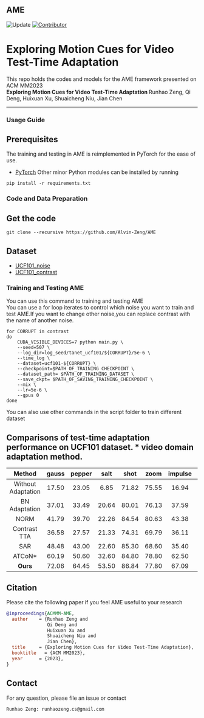 ## AME

![Update](https://img.shields.io/github/last-commit/Alvin-Zeng/AME?color=green&label=last-updated&logo=update&style=flat-squre) [![Contributor](https://img.shields.io/static/v1?label=by&message=Lujule&color=blue&style=flat-squre)](https://github.com/Lujule)
# Exploring Motion Cues for Video Test-Time Adaptation

This repo holds the codes and models for the AME framework presented on ACM MM2023  
<b>Exploring Motion Cues for Video Test-Time Adaptation </b>Runhao Zeng, Qi Deng, Huixuan Xu, Shuaicheng Niu, Jian Chen  

---

### <span id = "Use guide"> **Usage Guide** </span>
## <span id = "Prerequisites"> **Prerequisites** </span>
The training and testing in AME is reimplemented in PyTorch for the ease of use.
- [PyTorch](https://github.com/pytorch/pytorch)
Other minor Python modules can be installed by running
```shell
pip install -r requirements.txt
```
### <span id = "Code and Data Preparation"> **Code and Data Preparation** </span>
## <span id = "Get the code"> **Get the code** </span>
```shell
git clone --recursive https://github.com/Alvin-Zeng/AME
```

## <span id = "tal"> **Dataset** </span>
- [UCF101_noise](https://files.icg.tugraz.at/d/3551df694e3d4d6b89da/?p=%2Fucf_corrupted_videos&mode=list)
- [UCF101_contrast](https://drive.google.com/file/d/13QHfzMlu8Vjoo6NtmJGiI_whejyKTCKK/view?usp=drive_link)

### <span id = "Training AME"> **Training and Testing AME** </span>
You can use this command to training and testing AME  
You can use a for loop iterates to control which noise you want to train and test AME.If you want to change other noise,you can replace contrast with the name of another noise.
```shell
for CORRUPT in contrast 
do
    CUDA_VISIBLE_DEVICES=7 python main.py \
    --seed=507 \
    --log_dir=log_seed/tanet_ucf101/${CORRUPT}/5e-6 \
    --time_log \
    --dataset=ucf101-${CORRUPT} \
    --checkpoint=$PATH_OF_TRAINING_CHECKPOINT \
    --dataset_path= $PATH_OF_TRAINING_DATASET \
    --save_ckpt= $PATH_OF_SAVING_TRAINING_CHECKPOINT \
    --mix \
    --lr=5e-6 \
    --gpus 0
done
```

You can also use other commands in the script folder to train different dataset


## <span id = "tanet-tab"> **Comparisons of test-time adaptation performance on UCF101 dataset. * video domain adaptation method.** </span>
|                     Method                      |  gauss  |   pepper   |   salt   |   shot   |   zoom   |   impulse   |   motion     |   jpeg      |   contrast  |     rain    |     h265.abr     |     avg     |
| :---------------------------------------------: | :-----------: | :---------: | :---------: | :---------: | :---------: | :---------: | :---------: | :---------: | :---------: | :---------: | :---------: | :---------: |
| Without Adaptation | 17.50 | 23.05 | 6.85 | 71.82 | 75.55 | 16.94 | 54.77 | 82.92 | 62.89 | 81.31 | 78.54 | 51.98 |
| BN Adaptation   | 37.01 | 33.49 | 20.64 | 80.01 | 76.13 | 37.59 | 54.46 | 83.08 | 69.13 | 85.85 | 76.90 | 59.57 |
| NORM            | 41.79 | 39.70 | 22.26 | 84.54 | 80.63 | 43.38 | 61.55 | 88.00 | 70.82 | 89.29 | 80.97 | 63.90 |
| Contrast TTA    | 36.58 | 27.57 | 21.33 | 74.31 | 69.79 | 36.11 | 49.48 | 80.23 | 24.48 | 78.46 | 74.60 | 52.09 |
| SAR             | 48.48 | 43.00 | 22.60 | 85.30 | 68.60 | 35.40 | 40.43 | 86.41 | 64.93 | 81.55 | 77.39 | 59.46 |
| ATCoN*          | 60.19 | 50.60 | 32.60 | 84.80 | 78.80 | 62.50 | 69.40 | 84.70 | 71.10 | 86.30 | 78.30 | 69.03 |
| <b>Ours</b>     | 72.06 | 64.45 | 53.50 | 86.84 | 77.80 | 67.09 | 63.57 | 88.94 | 71.76 | 90.50 | 80.89 | 74.31 |

## <span id ="Citation"> **Citation**</span>
Please cite the following paper if you feel AME useful to your research
```bibtex
@inproceedings{ACMMM-AME,
  author    = {Runhao Zeng and
               Qi Deng and
               Huixuan Xu and
               Shuaicheng Niu and
               Jian Chen},
  title     = {Exploring Motion Cues for Video Test-Time Adaptation},
  booktitle   = {ACM MM2023},
  year      = {2023},
}
```
## <span id ="Contact"> **Contact**</span>
For any question, please file an issue or contact
```email
Runhao Zeng: runhaozeng.cs@gmail.com
```

